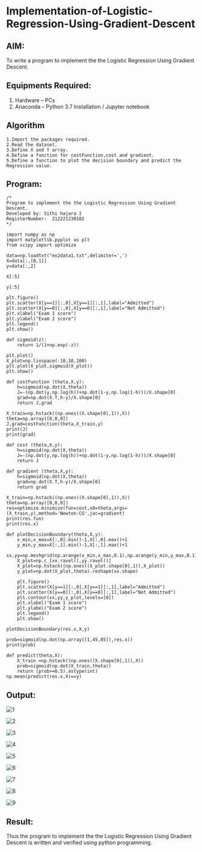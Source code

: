 # Implementation-of-Logistic-Regression-Using-Gradient-Descent

## AIM:
To write a program to implement the the Logistic Regression Using Gradient Descent.

## Equipments Required:
1. Hardware – PCs
2. Anaconda – Python 3.7 Installation / Jupyter notebook

## Algorithm
```
1.Import the packages required.
2.Read the dataset.
3.Define X and Y array.
4.Define a function for costFunction,cost and gradient.
5.Define a function to plot the decision boundary and predict the Regression value.
```
## Program:
```
/*
Program to implement the the Logistic Regression Using Gradient Descent.
Developed by: Sithi hajara I
RegisterNumber:  212221230102
*/
```
```
import numpy as np
import matplotlib.pyplot as plt
from scipy import optimize

data=np.loadtxt("ex2data1.txt",delimiter=',')
X=data[:,[0,1]]
y=data[:,2]

X[:5]

y[:5]

plt.figure()
plt.scatter(X[y==1][:,0],X[y==1][:,1],label="Admitted")
plt.scatter(X[y==0][:,0],X[y==0][:,1],label="Not Admitted")
plt.xlabel("Exam 1 score")
plt.ylabel("Exam 2 score")
plt.legend()
plt.show()

def sigmoid(z):
    return 1/(1+np.exp(-z))

plt.plot()
X_plot=np.linspace(-10,10,100)
plt.plot(X_plot,sigmoid(X_plot))
plt.show()

def costFunction (theta,X,y):
    h=sigmoid(np.dot(X,theta))
    J=-(np.dot(y,np.log(h))+np.dot(1-y,np.log(1-h)))/X.shape[0]
    grad=np.dot(X.T,h-y)/X.shape[0]
    return J,grad

X_train=np.hstack((np.ones((X.shape[0],1)),X))
theta=np.array([0,0,0])
J,grad=costFunction(theta,X_train,y)
print(J)
print(grad)

def cost (theta,X,y):
    h=sigmoid(np.dot(X,theta))
    J=-(np.dot(y,np.log(h))+np.dot(1-y,np.log(1-h)))/X.shape[0]
    return J

def gradient (theta,X,y):
    h=sigmoid(np.dot(X,theta))
    grad=np.dot(X.T,h-y)/X.shape[0]
    return grad

X_train=np.hstack((np.ones((X.shape[0],1)),X))
theta=np.array([0,0,0])
res=optimize.minimize(fun=cost,x0=theta,args=(X_train,y),method='Newton-CG',jac=gradient)
print(res.fun)
print(res.x)

def plotDecisionBoundary(theta,X,y):
    x_min,x_max=X[:,0].min()-1,X[:,0].max()+1
    y_min,y_max=X[:,1].min()-1,X[:,1].max()+1
    xx,yy=np.meshgrid(np.arange(x_min,x_max,0.1),np.arange(y_min,y_max,0.1))
    X_plot=np.c_[xx.ravel(),yy.ravel()]
    X_plot=np.hstack((np.ones((X_plot.shape[0],1)),X_plot))
    y_plot=np.dot(X_plot,theta).reshape(xx.shape)
    
    plt.figure()
    plt.scatter(X[y==1][:,0],X[y==1][:,1],label="Admitted")
    plt.scatter(X[y==0][:,0],X[y==0][:,1],label="Not Admitted")
    plt.contour(xx,yy,y_plot,levels=[0])
    plt.xlabel("Exam 1 score")
    plt.ylabel("Exam 2 score")
    plt.legend()
    plt.show()

plotDecisionBoundary(res.x,X,y)

prob=sigmoid(np.dot(np.array([1,45,85]),res.x))
print(prob)

def predict(theta,X):
    X_train =np.hstack((np.ones((X.shape[0],1)),X))
    prob=sigmoid(np.dot(X_train,theta))
    return (prob>=0.5).astype(int)
np.mean(predict(res.x,X)==y)
```
## Output:
![1](https://user-images.githubusercontent.com/93427278/196483263-1df9013b-f249-4c69-94cc-7afd26a0028d.png)


![2](https://user-images.githubusercontent.com/93427278/196483304-74e45df2-c282-4069-afe1-8a76ef2f1bf4.png)



![3](https://user-images.githubusercontent.com/93427278/196483351-77eeb439-5d5f-44ed-beee-572660a918a0.png)



![4](https://user-images.githubusercontent.com/93427278/196483389-878c03ce-5d44-4442-aa8a-883dc87e2da7.png)




![5](https://user-images.githubusercontent.com/93427278/196483418-6ee83be3-b8aa-4156-a8a1-a5b4ded626bd.png)




![6](https://user-images.githubusercontent.com/93427278/196483446-06824a7a-4d26-49d4-aad9-c34ff731db21.png)





![7](https://user-images.githubusercontent.com/93427278/196483474-cc236bfc-14d0-4e95-99e8-690aa6c96483.png)





![8](https://user-images.githubusercontent.com/93427278/196483526-9c31bde1-7680-4aa2-bf9c-50eae920a5ab.png)




![9](https://user-images.githubusercontent.com/93427278/196483562-c6a6db09-0b71-4a21-9a73-1717d2b4183d.png)

## Result:
Thus the program to implement the the Logistic Regression Using Gradient Descent is written and verified using python programming.
